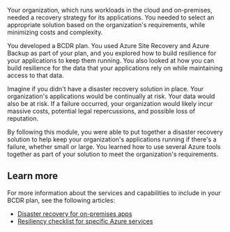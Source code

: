 Your organization, which runs workloads in the cloud and on-premises, needed a recovery strategy for its applications. You needed to select an appropriate solution based on the organization's requirements, while minimizing costs and complexity.

You developed a BCDR plan. You used Azure Site Recovery and Azure Backup as part of your plan, and you explored how to build resilience for your applications to keep them running. You also looked at how you can build resilience for the data that your applications rely on while maintaining access to that data.

Imagine if you didn't have a disaster recovery solution in place. Your organization's applications would be continually at risk. Your data would also be at risk. If a failure occurred, your organization would likely incur massive costs, potential legal repercussions, and possible loss of reputation.

By following this module, you were able to put together a disaster recovery solution to help keep your organization's applications running if there's a failure, whether small or large. You learned how to use several Azure tools together as part of your solution to meet the organization's requirements.

## Learn more

For more information about the services and capabilities to include in your BCDR plan, see the following articles:

- [Disaster recovery for on-premises apps](/azure/site-recovery/site-recovery-workload)
- [Resiliency checklist for specific Azure services](/azure/architecture/checklist/resiliency-per-service)